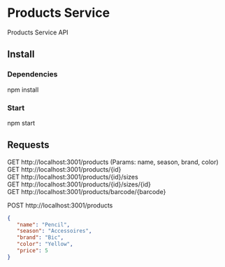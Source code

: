 # Products Service

Products Service API

## Install

### Dependencies

   npm install

### Start

   npm start

## Requests

   GET http://localhost:3001/products       (Params: name, season, brand, color)   
   GET http://localhost:3001/products/{id}  
   GET http://localhost:3001/products/{id}/sizes  
   GET http://localhost:3001/products/{id}/sizes/{id}  
   GET http://localhost:3001/products/barcode/{barcode}    

   POST http://localhost:3001/products  

   ```json
   {
      "name": "Pencil",
      "season": "Accessoires",
      "brand": "Bic",
      "color": "Yellow",
      "price": 5
   }
   ```